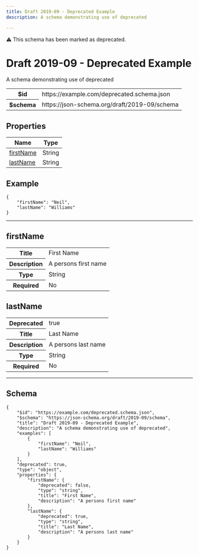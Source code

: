 ```yaml
---
title: Draft 2019-09 - Deprecated Example
description: A schema demonstrating use of deprecated

---
```

<div class="jssd-deprecated">⚠️ This schema has been marked as deprecated.</div>

# Draft 2019-09 - Deprecated Example

<p>A schema demonstrating use of deprecated</p>

<table>
<tbody>
<tr><th>$id</th><td>https://example.com/deprecated.schema.json</td></tr>
<tr><th>$schema</th><td>https://json-schema.org/draft/2019-09/schema</td></tr>
</tbody>
</table>

## Properties

<table class="jssd-properties-table"><thead><tr><th colspan="2">Name</th><th>Type</th></tr></thead><tbody><tr><td colspan="2"><a href="#firstname">firstName</a></td><td>String</td></tr><tr><td colspan="2"><a href="#lastname">lastName</a></td><td>String</td></tr></tbody></table>


## Example
```
{
    "firstName": "Neil",
    "lastName": "Williams"
}
```

<hr />


## firstName


<table class="jssd-property-table">
  <tbody>
    <tr>
      <th>Title</th>
      <td colspan="2">First Name</td>
    </tr>
    <tr>
      <th>Description</th>
      <td colspan="2">A persons first name</td>
    </tr>
    <tr><th>Type</th><td colspan="2">String</td></tr>
    <tr>
      <th>Required</th>
      <td colspan="2">No</td>
    </tr>
    
  </tbody>
</table>




## lastName


<table class="jssd-property-table">
  <tbody>
    <tr>
      <th>Deprecated</th>
      <td colspan="2">true</td>
    </tr>
    <tr>
      <th>Title</th>
      <td colspan="2">Last Name</td>
    </tr>
    <tr>
      <th>Description</th>
      <td colspan="2">A persons last name</td>
    </tr>
    <tr><th>Type</th><td colspan="2">String</td></tr>
    <tr>
      <th>Required</th>
      <td colspan="2">No</td>
    </tr>
    
  </tbody>
</table>









<hr />

## Schema
```
{
    "$id": "https://example.com/deprecated.schema.json",
    "$schema": "https://json-schema.org/draft/2019-09/schema",
    "title": "Draft 2019-09 - Deprecated Example",
    "description": "A schema demonstrating use of deprecated",
    "examples": [
        {
            "firstName": "Neil",
            "lastName": "Williams"
        }
    ],
    "deprecated": true,
    "type": "object",
    "properties": {
        "firstName": {
            "deprecated": false,
            "type": "string",
            "title": "First Name",
            "description": "A persons first name"
        },
        "lastName": {
            "deprecated": true,
            "type": "string",
            "title": "Last Name",
            "description": "A persons last name"
        }
    }
}
```


